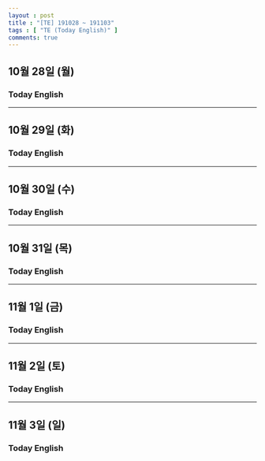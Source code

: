 ```yaml
---
layout : post
title : "[TE] 191028 ~ 191103"
tags : [ "TE (Today English)" ]
comments: true
---
```


## 10월 28일 (월)
### Today English

---

## 10월 29일 (화)
### Today English

---

## 10월 30일 (수)
### Today English

---

## 10월 31일 (목)
### Today English

---

## 11월 1일 (금)
### Today English

---

## 11월 2일 (토)
### Today English

---

## 11월 3일 (일)
### Today English
